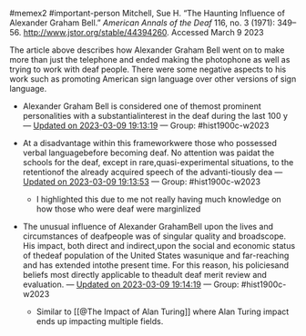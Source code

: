 #memex2 #important-person 
Mitchell, Sue H. “The Haunting Influence of Alexander Graham Bell.” _American Annals of the Deaf_ 116, no. 3 (1971): 349–56. http://www.jstor.org/stable/44394260. Accessed March 9 2023

The article above describes how Alexander Graham Bell went on to make more than just the telephone and ended making the photophone as well as trying to work with deaf people. There were some negative aspects to his work such as promoting American sign language over other versions of sign language.

- Alexander Graham Bell is considered one of themost prominent personalities with a substantialinterest in the deaf during the last 100 y — [Updated on 2023-03-09 19:13:19](https://hyp.is/XLfozL7YEe22NF9xw3r45A/www.jstor.org/stable/pdf/44394260.pdf?refreqid=excelsior%3A13e9f1ce298e1f075b925af1efedbbce&ab_segments=0%2Fbasic_search_gsv2%2Fcontrol&origin=&initiator=&acceptTC=1) — Group: #hist1900c-w2023

- At a disadvantage within this frameworkwere those who possessed verbal languagebefore becoming deaf. No attention was paidat the schools for the deaf, except in rare,quasi-experimental situations, to the retentionof the already acquired speech of the advanti-tiously dea — [Updated on 2023-03-09 19:13:53](https://hyp.is/cP2tEr7YEe2DQUMoL5MyPg/www.jstor.org/stable/pdf/44394260.pdf?refreqid=excelsior%3A13e9f1ce298e1f075b925af1efedbbce&ab_segments=0%2Fbasic_search_gsv2%2Fcontrol&origin=&initiator=&acceptTC=1) — Group: #hist1900c-w2023
	- I highlighted this due to me not really having much knowledge on how those who were deaf were marginlized

- The unusual influence of Alexander GrahamBell upon the lives and circumstances of deafpeople was of singular quality and broadscope. His impact, both direct and indirect,upon the social and economic status of thedeaf population of the United States wasunique and far-reaching and has extended intothe present time. For this reason, his policiesand beliefs most directly applicable to theadult deaf merit review and evaluation. — [Updated on 2023-03-09 19:14:19](https://hyp.is/gHPM4L7YEe2lZVujGdAjDw/www.jstor.org/stable/pdf/44394260.pdf?refreqid=excelsior%3A13e9f1ce298e1f075b925af1efedbbce&ab_segments=0%2Fbasic_search_gsv2%2Fcontrol&origin=&initiator=&acceptTC=1) — Group: #hist1900c-w2023
	- Similar to [[@The Impact of Alan Turing]] where Alan Turing impact ends up impacting multiple fields.